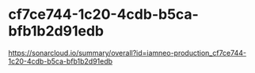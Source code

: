 # cf7ce744-1c20-4cdb-b5ca-bfb1b2d91edb
https://sonarcloud.io/summary/overall?id=iamneo-production_cf7ce744-1c20-4cdb-b5ca-bfb1b2d91edb
